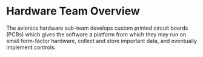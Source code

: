 # Hardware Team Overview
The avionics hardware sub-team develops custom printed circuit boards (PCBs) which gives the software a platform from which they may run on small form-factor hardware, collect and store important data, and eventually implement controls.